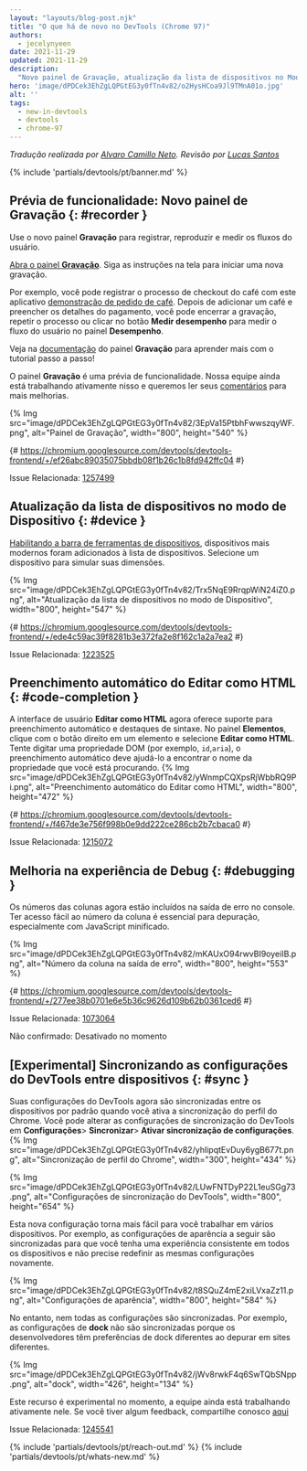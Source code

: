 ```yaml
---
layout: "layouts/blog-post.njk"
title: "O que há de novo no DevTools (Chrome 97)"
authors:
  - jecelynyeen
date: 2021-11-29
updated: 2021-11-29
description:
  "Novo painel de Gravação, atualização da lista de dispositivos no Modo de dispositivo e muito mais."
hero: 'image/dPDCek3EhZgLQPGtEG3y0fTn4v82/o2HysHCoa9Jl9TMnA01o.jpg'
alt: ''
tags:
  - new-in-devtools
  - devtools
  - chrome-97
---
```


<!-- start: translation instructions -->
<!-- 1. Remove the "draft: true" tag above when submitting PR -->
<!-- 2. Provide translations under each of the English commented original content, do not delete English comment -->
<!-- 3. Translate the "description" tag above -->
<!-- 4. Translate all the <img> alt text -->
<!-- 5. Update the whats-new.md file -->
<!-- end: translation instructions -->

*Tradução realizada por [Alvaro Camillo Neto](https://www.linkedin.com/in/alvarocamillont/). Revisão por [Lucas Santos](https://lsantos.dev)*

{% include 'partials/devtools/pt/banner.md' %}


<!-- ## Preview feature: New Recorder panel {: #recorder } -->
## Prévia de funcionalidade: Novo painel de Gravação {: #recorder } 
<!-- Use the new **Recorder** panel to record, replay and measure user flows.  -->
Use o novo painel **Gravação** para registrar, reproduzir e medir os fluxos do usuário.
<!-- [Open the **Recorder** panel](/docs/devtools/recorder/#open). Follow the instructions on screen to start a new recording.  -->
[Abra o painel **Gravação**](/docs/devtools/recorder/#open). Siga as instruções na tela para iniciar uma nova gravação.
<!-- For example, you can record the coffee checkout process with this [coffee ordering demo](https://coffee-cart.netlify.app/) application. After adding a coffee and filling out payment details, you can end the recording, replay the process or click on the **Measure performance** button to measure the user flow in the **Performance** panel. -->
Por exemplo, você pode registrar o processo de checkout do café com este aplicativo [demonstração de pedido de café](https://coffee-cart.netlify.app/). Depois de adicionar um café e preencher os detalhes do pagamento, você pode encerrar a gravação, repetir o processo ou clicar no botão **Medir desempenho** para medir o fluxo do usuário no painel **Desempenho**.
<!-- Go to the **Recorder** panel [documentation](/docs/devtools/recorder/) to learn more with the step-by-step tutorial! -->
Veja na  [documentação](/docs/devtools/recorder/) do painel **Gravação**  para aprender mais com o tutorial passo a passo!
<!-- The **Recorder** panel is a preview feature. Our team is still actively working on it and we are looking for your [feedback](https://goo.gle/recorder-feedback) for further enhancements. -->
O painel **Gravação** é uma prévia de funcionalidade. Nossa equipe ainda está trabalhando ativamente nisso e queremos ler seus [comentários](https://goo.gle/recorder-feedback) para mais melhorias.

{% Img src="image/dPDCek3EhZgLQPGtEG3y0fTn4v82/3EpVa15PtbhFwwszqyWF.png", alt="Painel de Gravação", width="800", height="540" %}

{# https://chromium.googlesource.com/devtools/devtools-frontend/+/ef26abc89035075bbdb08f1b26c1b8fd942ffc04 #}

Issue Relacionada: [1257499](https://crbug.com/1257499)


<!-- ## Refresh device list in Device Mode {: #device } -->
## Atualização da lista de dispositivos no modo de Dispositivo {: #device }
<!-- [Enabling the Device Toolbar](/docs/devtools/device-mode#viewport), more modern devices are now added in the device list. Select a device to simulate its dimensions. -->
[Habilitando a barra de ferramentas de dispositivos](/docs/devtools/device-mode#viewport), dispositivos mais modernos foram adicionados à lista de dispositivos. Selecione um dispositivo para simular suas dimensões.

{% Img src="image/dPDCek3EhZgLQPGtEG3y0fTn4v82/Trx5NqE9RrqpWiN24iZ0.png", alt="Atualização da lista de dispositivos no modo de Dispositivo", width="800", height="547" %}

{# https://chromium.googlesource.com/devtools/devtools-frontend/+/ede4c59ac39f8281b3e372fa2e8f162c1a2a7ea2 #}

Issue Relacionada: [1223525](https://crbug.com/1223525)


<!-- ## Autocomplete with Edit as HTML {: #code-completion } -->
## Preenchimento automático do Editar como HTML {: #code-completion } 
<!-- The **Edit as HTML** UI now supports autocomplete and syntax highlights. In the **Elements** panel, right click on an element, and select  **Edit as HTML**. Try typing a DOM property (e.g. `id`, `aria`), the autocomplete should help you find the property name you're looking for. -->
A interface de usuário **Editar como HTML** agora oferece suporte para preenchimento automático e destaques de sintaxe. No painel **Elementos**, clique com o botão direito em um elemento e selecione **Editar como HTML**. Tente digitar uma propriedade DOM (por exemplo, `id`,`aria`), o preenchimento automático deve ajudá-lo a encontrar o nome da propriedade que você está procurando.
{% Img src="image/dPDCek3EhZgLQPGtEG3y0fTn4v82/yWnmpCQXpsRjWbbRQ9Pi.png", alt="Preenchimento automático do Editar como HTML", width="800", height="472" %}

{# https://chromium.googlesource.com/devtools/devtools-frontend/+/f467de3e756f998b0e9dd222ce286cb2b7cbaca0 #}

Issue Relacionada: [1215072](https://crbug.com/1215072)


<!-- ## Improved code debugging experience {: #debugging } -->
## Melhoria na experiência de Debug {: #debugging }
<!-- Column numbers are now included in the output error in the Console. Having easy access to the column number is essential for debugging especially with minified JavaScript. -->
Os números das colunas agora estão incluídos na saída de erro no console. Ter acesso fácil ao número da coluna é essencial para depuração, especialmente com JavaScript minificado.

{% Img src="image/dPDCek3EhZgLQPGtEG3y0fTn4v82/mKAUxO94rwvBI9oyeiIB.png", alt="Número da coluna na saída de erro", width="800", height="553" %}

{# https://chromium.googlesource.com/devtools/devtools-frontend/+/277ee38b0701e6e5b36c9626d109b62b0361ced6 #}

Issue Relacionada: [1073064](https://crbug.com/1073064)

<!-- Unconfirmed: Disable at the moment -->
Não confirmado: Desativado no momento
<!-- ## [Experimental] Syncing DevTools settings across devices {: #sync } -->
## [Experimental] Sincronizando as configurações do DevTools entre dispositivos {: #sync }
<!-- Your DevTools settings are now sync across devices by default when you turn on Chrome profile sync. You can change the DevTools sync settings via **Settings** > **Sync** > **Enable settings sync**. -->
Suas configurações do DevTools agora são sincronizadas entre os dispositivos por padrão quando você ativa a sincronização do perfil do Chrome. Você pode alterar as configurações de sincronização do DevTools em **Configurações**> **Sincronizar**> **Ativar sincronização de configurações**.
{% Img src="image/dPDCek3EhZgLQPGtEG3y0fTn4v82/yhIipqtEvDuy6ygB677t.png", alt="Sincronização de perfil do Chrome", width="300", height="434" %}

{% Img src="image/dPDCek3EhZgLQPGtEG3y0fTn4v82/LUwFNTDyP22L1euSGg73.png", alt="Configurações de sincronização do DevTools", width="800", height="654" %}

<!-- This new setting makes it easier for you to work across devices. For example, the following appearance settings are synced so you have a consistent experience across devices and don’t need to re-define the same settings again.  -->
Esta nova configuração torna mais fácil para você trabalhar em vários dispositivos. Por exemplo, as configurações de aparência a seguir são sincronizadas para que você tenha uma experiência consistente em todos os dispositivos e não precise redefinir as mesmas configurações novamente.

{% Img src="image/dPDCek3EhZgLQPGtEG3y0fTn4v82/t8SQuZ4mE2xiLVxaZz11.png", alt="Configurações de aparência", width="800", height="584" %}

<!-- However, not all the settings are sync. For example, the **dock** settings isn’t sync because developers have different dock preferences when debugging on different sites.  -->
No entanto, nem todas as configurações são sincronizadas. Por exemplo, as configurações de **dock** não são sincronizadas porque os desenvolvedores têm preferências de dock diferentes ao depurar em sites diferentes.

{% Img src="image/dPDCek3EhZgLQPGtEG3y0fTn4v82/jWv8rwkF4q6SwTQbSNpp.png", alt="dock", width="426", height="134" %}

<!-- This feature is experimental at the moment, the team is still actively working on it. If you have any feedback, please share with us [here](https://crbug.com/1245541) -->
Este recurso é experimental no momento, a equipe ainda está trabalhando ativamente nele. Se você tiver algum feedback, compartilhe conosco [aqui](https://crbug.com/1245541)

Issue Relacionada: [1245541](https://crbug.com/1245541)

{% include 'partials/devtools/pt/reach-out.md' %}
{% include 'partials/devtools/pt/whats-new.md' %}
